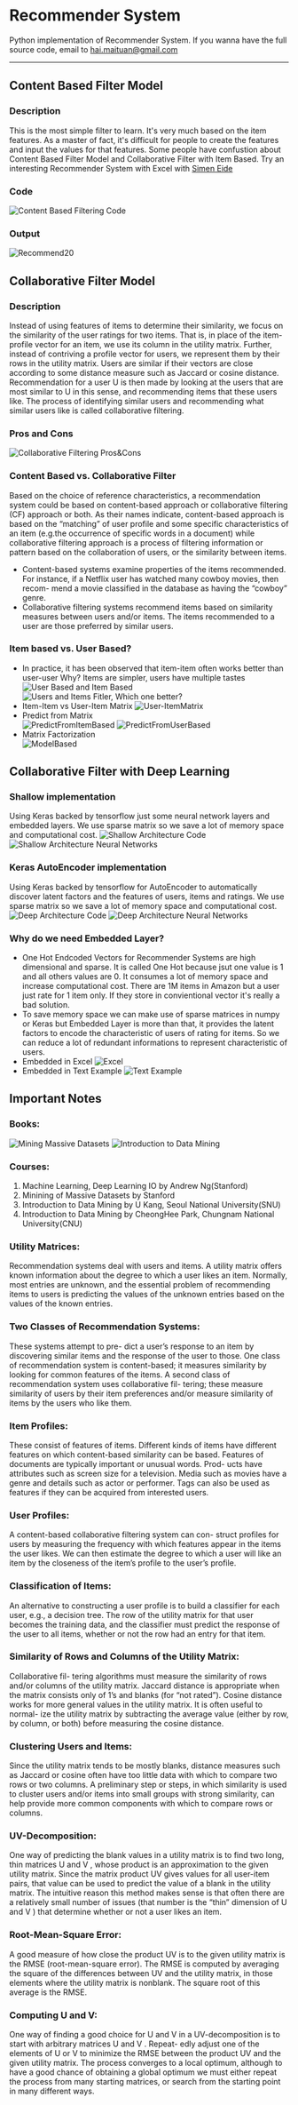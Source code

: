 # Recommender System 
Python implementation of Recommender System.
If you wanna have the full source code, email to hai.maituan@gmail.com

-------------------------------------
## Content Based Filter Model
### Description
This is the most simple filter to learn. It's very much based on the item features. As a master of fact, it's difficult for people to create the features and input the values for that features. Some people have confustion about Content Based Filter Model and Collaborative Filter with Item Based. Try an interesting Recommender System with Excel with [Simen Eide](https://simeneide.github.io/recommendations/2017/05/27/CFexcel.html)
### Code
![Content Based Filtering Code](https://github.com/HaiTMai/RecommenderSystem/blob/master/Images/ContentBasedCode.png)
### Output
![Recommend20](https://github.com/HaiTMai/RecommenderSystem/blob/master/Images/Recommend20.png)
## Collaborative Filter Model
### Description
Instead of using features of items to determine their similarity, we focus on the similarity of the user ratings for two items. That is, in place of the item-profile vector for an item, we use its column in the utility matrix. Further, instead of contriving a profile vector for users, we represent them by their rows in the utility matrix. Users are similar if their vectors are close according to some distance measure such as Jaccard or cosine distance. Recommendation for a user U is then made by looking at the users that are most similar to U in this sense, and recommending items that these users like. The process of identifying similar users and recommending what similar users like is called collaborative filtering.
### Pros and Cons
![Collaborative  Filtering Pros&Cons](https://github.com/HaiTMai/RecommenderSystem/blob/master/Images/ProsConsCF.png)
### Content Based vs. Collaborative Filter
Based on the choice of reference characteristics, a recommendation system could be based on content-based approach or collaborative filtering (CF) approach or both. As their names indicate, content-based approach is based on the “matching” of user profile and some specific characteristics of an item (e.g.the occurrence of specific words in a document) while collaborative filtering approach is a process of filtering information or pattern based on the collaboration of users, or the similarity between items.
* Content-based systems examine properties of the items recommended. For instance, if a Netflix user has watched many cowboy movies, then recom- mend a movie classified in the database as having the “cowboy” genre.
* Collaborative filtering systems recommend items based on similarity measures between users and/or items. The items recommended to a user are those preferred by similar users.
### Item based vs. User Based?
* In practice, it has been observed that item-item often works better than user-user
Why? Items are simpler, users have multiple tastes
![User Based and Item Based](https://github.com/HaiTMai/RecommenderSystem/blob/master/Images/CF_Filter.jpg)
![Users and Items Fitler, Which one better?](https://github.com/HaiTMai/RecommenderSystem/blob/master/Images/User_ItemsCF.png)
* Item-Item vs User-Item Matrix
![User-ItemMatrix](https://github.com/HaiTMai/RecommenderSystem/blob/master/Images/Item_UserBased_Cal.JPG)
* Predict from Matrix <br />
![PredictFromItemBased](https://github.com/HaiTMai/RecommenderSystem/blob/master/Images/ItemBasedFormula.JPG)
![PredictFromUserBased](https://github.com/HaiTMai/RecommenderSystem/blob/master/Images/UserBasedFormula.JPG)
* Matrix Factorization<br />
![ModelBased](https://github.com/HaiTMai/RecommenderSystem/blob/master/Images/MatrixFactorization.JPG)
## Collaborative Filter with Deep Learning
### Shallow implementation
Using Keras backed by tensorflow just some neural network layers and embedded layers. We use sparse matrix so we save a lot of memory space and computational cost.
![Shallow Architecture Code](https://github.com/HaiTMai/RecommenderSystem/blob/master/Images/ShallowCFCode.png)
![Shallow Architecture Neural Networks](https://github.com/HaiTMai/RecommenderSystem/blob/master/Images/ShallowCFNet.png)
### Keras AutoEncoder implementation
Using Keras backed by tensorflow for AutoEncoder to automatically discover latent factors and the features of users, items and ratings. We use sparse matrix so we save a lot of memory space and computational cost.
![Deep Architecture Code](https://github.com/HaiTMai/RecommenderSystem/blob/master/Images/DeepCFCode.png)
![Deep Architecture Neural Networks](https://github.com/HaiTMai/RecommenderSystem/blob/master/Images/DeepCFNet.png)
### Why do we need Embedded Layer?
* One Hot Endcoded Vectors for Recommender Systems are high dimensional and sparse. It is called One Hot because jsut one value is 1 and all others values are 0. It consumes a lot of memory space and increase computational cost. There are 1M items in Amazon but a user just rate for 1 item only. If they store in convientional vector it's really a bad solution.
* To save memory space we can make use of sparse matrices in numpy or Keras but Embedded Layer is more than that, it provides the latent factors to encode the characteristic of users of rating for items. So we can reduce a lot of redundant informations to represent characteristic of users.
* Embedded in Excel
![Excel](https://github.com/HaiTMai/RecommenderSystem/blob/master/Images/EmbeddedInExcel.png)
* Embedded in Text Example
![Text Example](https://github.com/HaiTMai/RecommenderSystem/blob/master/Images/EmbeddedText.png)
## Important Notes
### Books:
![Mining Massive Datasets](https://github.com/HaiTMai/RecommenderSystem/blob/master/Images/Book1.jpg)
![Introduction to Data Mining](https://github.com/HaiTMai/RecommenderSystem/blob/master/Images/book2.jpg)
### Courses:
1. Machine Learning, Deep Learning IO by Andrew Ng(Stanford)
2. Minining of Massive Datasets by Stanford
3. Introduction to Data Mining by U Kang, Seoul National University(SNU)
4. Introduction to Data Mining by CheongHee Park, Chungnam National University(CNU)
### Utility Matrices: 
Recommendation systems deal with users and items. A utility matrix offers known information about the degree to which a user likes an item. Normally, most entries are unknown, and the essential problem of recommending items to users is predicting the values of the unknown entries based on the values of the known entries.
### Two Classes of Recommendation Systems: 
These systems attempt to pre- dict a user’s response to an item by discovering similar items and the response of the user to those. One class of recommendation system is content-based; it measures similarity by looking for common features of the items. A second class of recommendation system uses collaborative fil- tering; these measure similarity of users by their item preferences and/or measure similarity of items by the users who like them.
### Item Profiles: 
These consist of features of items. Different kinds of items have different features on which content-based similarity can be based. Features of documents are typically important or unusual words. Prod- ucts have attributes such as screen size for a television. Media such as movies have a genre and details such as actor or performer. Tags can also be used as features if they can be acquired from interested users.
### User Profiles: 
A content-based collaborative filtering system can con- struct profiles for users by measuring the frequency with which features appear in the items the user likes. We can then estimate the degree to which a user will like an item by the closeness of the item’s profile to the user’s profile.
### Classification of Items: 
An alternative to constructing a user profile is to build a classifier for each user, e.g., a decision tree. The row of the utility matrix for that user becomes the training data, and the classifier must predict the response of the user to all items, whether or not the row had an entry for that item.
### Similarity of Rows and Columns of the Utility Matrix: 
Collaborative fil- tering algorithms must measure the similarity of rows and/or columns of the utility matrix. Jaccard distance is appropriate when the matrix consists only of 1’s and blanks (for “not rated”). Cosine distance works for more general values in the utility matrix. It is often useful to normal- ize the utility matrix by subtracting the average value (either by row, by column, or both) before measuring the cosine distance.
### Clustering Users and Items: 
Since the utility matrix tends to be mostly blanks, distance measures such as Jaccard or cosine often have too little data with which to compare two rows or two columns. A preliminary step or steps, in which similarity is used to cluster users and/or items into small groups with strong similarity, can help provide more common components with which to compare rows or columns.
### UV-Decomposition:
One way of predicting the blank values in a utility matrix is to find two long, thin matrices U and V , whose product is an approximation to the given utility matrix. Since the matrix product UV gives values for all user-item pairs, that value can be used to predict the value of a blank in the utility matrix. The intuitive reason this method makes sense is that often there are a relatively small number of issues (that number is the “thin” dimension of U and V ) that determine whether or not a user likes an item.
### Root-Mean-Square Error: 
A good measure of how close the product UV is to the given utility matrix is the RMSE (root-mean-square error). The RMSE is computed by averaging the square of the differences between UV and the utility matrix, in those elements where the utility matrix is nonblank. The square root of this average is the RMSE.
### Computing U and V: 
One way of finding a good choice for U and V in a UV-decomposition is to start with arbitrary matrices U and V . Repeat- edly adjust one of the elements of U or V to minimize the RMSE between the product UV and the given utility matrix. The process converges to a local optimum, although to have a good chance of obtaining a global optimum we must either repeat the process from many starting matrices, or search from the starting point in many different ways.
